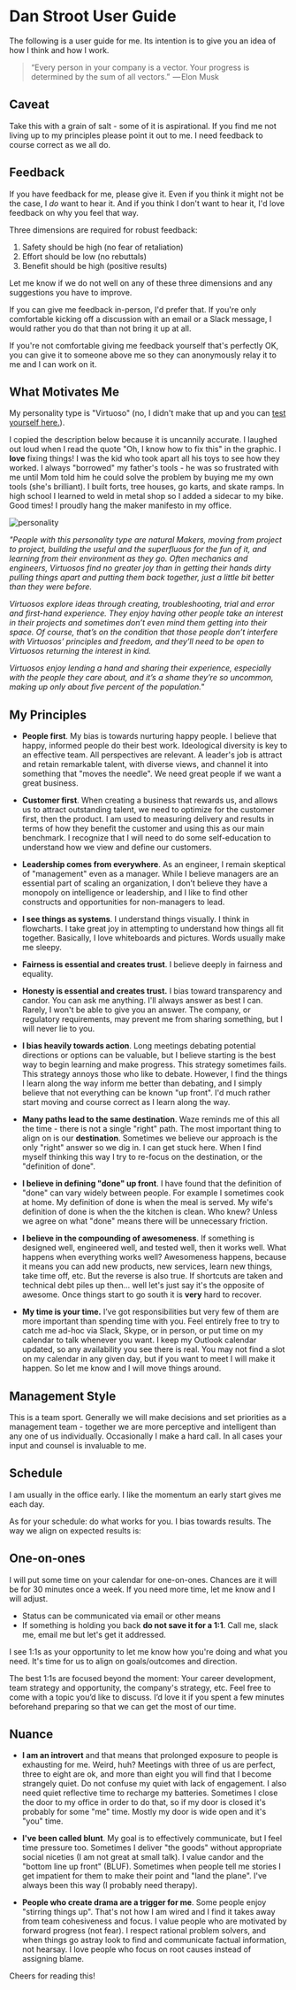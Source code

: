 # Dan Stroot User Guide

The following is a user guide for me. Its intention is to give you an idea of how I think and how I work.

> “Every person in your company is a vector. Your progress is determined by the sum of all vectors.”
>  — Elon Musk

## Caveat

Take this with a grain of salt - some of it is aspirational. If you find me not living up to my principles please point it out to me. I need feedback to course correct as we all do.

## Feedback

If you have feedback for me, please give it. Even if you think it might not be the case, I _do_ want to hear it. And if you think I don't want to hear it, I'd love feedback on why you feel that way.

Three dimensions are required for robust feedback:

1.  Safety should be high (no fear of retaliation)
1.  Effort should be low (no rebuttals)
1.  Benefit should be high (positive results)

Let me know if we do not well on any of these three dimensions and any suggestions you have to improve.

If you can give me feedback in-person, I'd prefer that. If you're only comfortable kicking off a discussion with an email or a Slack message, I would rather you do that than not bring it up at all.

If you're not comfortable giving me feedback yourself that's perfectly OK, you can give it to someone above me so they can anonymously relay it to me and I can work on it.

## What Motivates Me

My personality type is "Virtuoso" (no, I didn't make that up and you can [test yourself here.](https://www.16personalities.com)).

I copied the description below because it is uncannily accurate. I laughed out loud when I read the quote "Oh, I know how to fix this" in the graphic. I **love** fixing things! I was the kid who took apart all his toys to see how they worked. I always "borrowed" my father's tools - he was so frustrated with me until Mom told him he could solve the problem by buying me my own tools (she's brilliant). I built forts, tree houses, go karts, and skate ramps. In high school I learned to weld in metal shop so I added a sidecar to my bike. Good times! I proudly hang the maker manifesto in my office.

![personality](https://raw.githubusercontent.com/dstroot/readme/master/personality.png)

_"People with this personality type are natural Makers, moving from project to project, building the useful and the superfluous for the fun of it, and learning from their environment as they go. Often mechanics and engineers, Virtuosos find no greater joy than in getting their hands dirty pulling things apart and putting them back together, just a little bit better than they were before._

_Virtuosos explore ideas through creating, troubleshooting, trial and error and first-hand experience. They enjoy having other people take an interest in their projects and sometimes don’t even mind them getting into their space. Of course, that’s on the condition that those people don’t interfere with Virtuosos’ principles and freedom, and they’ll need to be open to Virtuosos returning the interest in kind._

_Virtuosos enjoy lending a hand and sharing their experience, especially with the people they care about, and it’s a shame they’re so uncommon, making up only about five percent of the population."_

## My Principles

- **People first**. My bias is towards nurturing happy people. I believe that happy, informed people do their best work. Ideological diversity is key to an effective team. All perspectives are relevant. A leader's job is attract and retain remarkable talent, with diverse views, and channel it into something that "moves the needle". We need great people if we want a great business.

- **Customer first**. When creating a business that rewards us, and allows us to attract outstanding talent, we need to optimize for the customer first, then the product. I am used to measuring delivery and results in terms of how they benefit the customer and using this as our main benchmark. I recognize that I will need to do some self-education to understand how we view and define our customers.

- **Leadership comes from everywhere**. As an engineer, I remain skeptical of "management" even as a manager. While I believe managers are an essential part of scaling an organization, I don’t believe they have a monopoly on intelligence or leadership, and I like to find other constructs and opportunities for non-managers to lead.

- **I see things as systems**. I understand things visually. I think in flowcharts. I take great joy in attempting to understand how things all fit together. Basically, I love whiteboards and pictures. Words usually make me sleepy.

- **Fairness is essential and creates trust**. I believe deeply in fairness and equality.

- **Honesty is essential and creates trust.** I bias toward transparency and candor. You can ask me anything. I'll always answer as best I can. Rarely, I won't be able to give you an answer. The company, or regulatory requirements, may prevent me from sharing something, but I will never lie to you.

- **I bias heavily towards action**. Long meetings debating potential directions or options can be valuable, but I believe starting is the best way to begin learning and make progress. This strategy sometimes fails. This strategy annoys those who like to debate. However, I find the things I learn along the way inform me better than debating, and I simply believe that not everything can be known "up front". I'd much rather start moving and course correct as I learn along the way.

- **Many paths lead to the same destination**. Waze reminds me of this all the time - there is not a single "right" path. The most important thing to align on is our **destination**. Sometimes we believe our approach is the only "right" answer so we dig in. I can get stuck here. When I find myself thinking this way I try to re-focus on the destination, or the "definition of done".

- **I believe in defining "done" up front**. I have found that the definition of "done" can vary widely between people. For example I sometimes cook at home. My definition of done is when the meal is served. My wife's definition of done is when the the kitchen is clean. Who knew? Unless we agree on what "done" means there will be unnecessary friction.

- **I believe in the compounding of awesomeness**. If something is designed well, engineered well, and tested well, then it works well. What happens when everything works well? Awesomeness happens, because it means you can add new products, new services, learn new things, take time off, etc. But the reverse is also true. If shortcuts are taken and technical debt piles up then... well let's just say it's the opposite of awesome. Once things start to go south it is **very** hard to recover.

- **My time is your time.** I’ve got responsibilities but very few of them are more important than spending time with you. Feel entirely free to try to catch me ad-hoc via Slack, Skype, or in person, or put time on my calendar to talk whenever you want. I keep my Outlook calendar updated, so any availability you see there is real. You may not find a slot on my calendar in any given day, but if you want to meet I will make it happen. So let me know and I will move things around.

## Management Style

This is a team sport. Generally we will make decisions and set priorities as a management team - together we are more perceptive and intelligent than any one of us individually. Occasionally I make a hard call. In all cases your input and counsel is invaluable to me.

## Schedule

I am usually in the office early. I like the momentum an early start gives me each day.

As for your schedule: do what works for you. I bias towards results. The way we align on expected results is:

## One-on-ones

I will put some time on your calendar for one-on-ones. Chances are it will be for 30 minutes once a week. If you need more time, let me know and I will adjust.

- Status can be communicated via email or other means
- If something is holding you back **do not save it for a 1:1**. Call me, slack me, email me but let's get it addressed.

I see 1:1s as your opportunity to let me know how you're doing and what you need. It's time for us to align on goals/outcomes and direction.

The best 1:1s are focused beyond the moment: Your career development, team strategy and opportunity, the company's strategy, etc. Feel free to come with a topic you’d like to discuss. I’d love it if you spent a few minutes beforehand preparing so that we can get the most of our time.

## Nuance

- **I am an introvert** and that means that prolonged exposure to people is exhausting for me. Weird, huh? Meetings with three of us are perfect, three to eight are ok, and more than eight you will find that I become strangely quiet. Do not confuse my quiet with lack of engagement. I also need quiet reflective time to recharge my batteries. Sometimes I close the door to my office in order to do that, so if my door is closed it's probably for some "me" time. Mostly my door is wide open and it's "you" time.

- **I've been called blunt**. My goal is to effectively communicate, but I feel time pressure too. Sometimes I deliver "the goods" without appropriate social niceties (I am not great at small talk). I value candor and the "bottom line up front" (BLUF). Sometimes when people tell me stories I get impatient for them to make their point and "land the plane". I've always been this way (I probably need therapy).

- **People who create drama are a trigger for me**. Some people enjoy "stirring things up". That's not how I am wired and I find it takes away from team cohesiveness and focus. I value people who are motivated by forward progress (not fear). I respect rational problem solvers, and when things go astray look to find and communicate factual information, not hearsay. I love people who focus on root causes instead of assigning blame.

Cheers for reading this!

